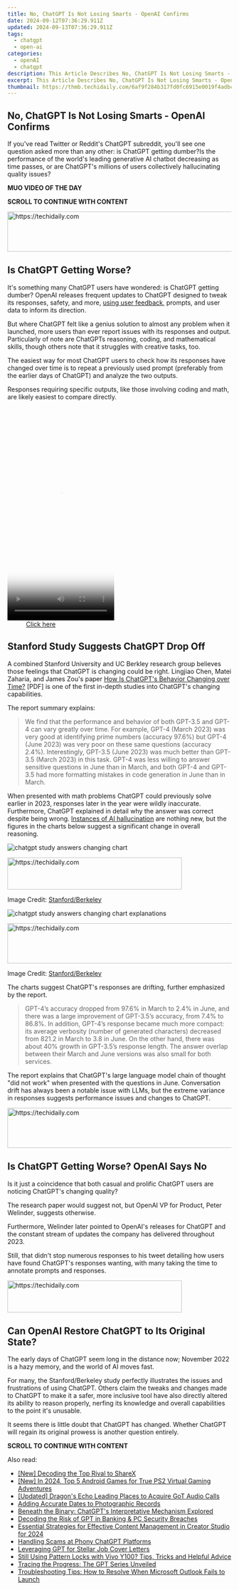 ```yaml
---
title: No, ChatGPT Is Not Losing Smarts - OpenAI Confirms
date: 2024-09-12T07:36:29.911Z
updated: 2024-09-13T07:36:29.911Z
tags:
  - chatgpt
  - open-ai
categories:
  - openAI
  - chatgpt
description: This Article Describes No, ChatGPT Is Not Losing Smarts - OpenAI Confirms
excerpt: This Article Describes No, ChatGPT Is Not Losing Smarts - OpenAI Confirms
thumbnail: https://thmb.techidaily.com/6af9f284b317fd0fc6915e0019f4adbc9dd81ab605d1c55ebd68e10c11778128.png
---
```


## No, ChatGPT Is Not Losing Smarts - OpenAI Confirms

If you've read Twitter or Reddit's ChatGPT subreddit, you'll see one question asked more than any other: is ChatGPT getting dumber?Is the performance of the world's leading generative AI chatbot decreasing as time passes, or are ChatGPT's millions of users collectively hallucinating quality issues?

**MUO VIDEO OF THE DAY**

**SCROLL TO CONTINUE WITH CONTENT**

<!-- affiliate ads begin -->
<a href="https://ephamedtechinc.pxf.io/c/5597632/2136622/26400" target="_top" id="2136622">
  <img src="//a.impactradius-go.com/display-ad/26400-2136622" border="0" alt="https://techidaily.com" width="728" height="90"/>
</a>
<img height="0" width="0" src="https://ephamedtechinc.pxf.io/i/5597632/2136622/26400" style="position:absolute;visibility:hidden;" border="0" />
<!-- affiliate ads end -->

## Is ChatGPT Getting Worse?

 It's something many ChatGPT users have wondered: is ChatGPT getting dumber? OpenAI releases frequent updates to ChatGPT designed to tweak its responses, safety, and more, [using user feedback](https://www.makeuseof.com/does-chatgpt-learn-from-user-conversations/), prompts, and user data to inform its direction.

 But where ChatGPT felt like a genius solution to almost any problem when it launched, more users than ever report issues with its responses and output. Particularly of note are ChatGPTs reasoning, coding, and mathematical skills, though others note that it struggles with creative tasks, too.

 The easiest way for most ChatGPT users to check how its responses have changed over time is to repeat a previously used prompt (preferably from the earlier days of ChatGPT) and analyze the two outputs.

 Responses requiring specific outputs, like those involving coding and math, are likely easiest to compare directly.

<!-- affiliate ads begin -->
<span id="1770544">
					<video width="240" height="480" style="cursor:pointer"
           poster="//a.impactradius-go.com/display-clicktoplayimage/1770544.png"
           onclick="if(!this.playClicked){this.play();this.setAttribute('controls',true);this.playClicked=true;}">
	   <source src="//a.impactradius-go.com/display-ad/20702-1770544">
	   <img src="//a.impactradius-go.com/display-clicktoplayimage/1770544.png" style="border: none; height: 100%; width: 100%; object-fit: contain">
	</video>
	<div style="width:150px;text-align:center"><a href="javascript:window.open(decodeURIComponent('https%3A%2F%2Ftokenmetrics.sjv.io%2Fc%2F5597632%2F1770544%2F20702'), '_blank');void(0);">Click here</a></div>
</span>
<img height="0" width="0" src="https://imp.pxf.io/i/5597632/1770544/20702" style="position:absolute;visibility:hidden;" border="0" />
<!-- affiliate ads end -->

## Stanford Study Suggests ChatGPT Drop Off

 A combined Stanford University and UC Berkley research group believes those feelings that ChatGPT is changing could be right. Lingjiao Chen, Matei Zaharia, and James Zou's paper [How Is ChatGPT's Behavior Changing over Time?](https://arxiv.org/pdf/2307.09009.pdf) \[PDF\] is one of the first in-depth studies into ChatGPT's changing capabilities.

 The report summary explains:

> We find that the performance and behavior of both GPT-3.5 and GPT-4 can vary greatly over time. For example, GPT-4 (March 2023) was very good at identifying prime numbers (accuracy 97.6%) but GPT-4 (June 2023) was very poor on these same questions (accuracy 2.4%). Interestingly, GPT-3.5 (June 2023) was much better than GPT-3.5 (March 2023) in this task. GPT-4 was less willing to answer sensitive questions in June than in March, and both GPT-4 and GPT-3.5 had more formatting mistakes in code generation in June than in March.

 When presented with math problems ChatGPT could previously solve earlier in 2023, responses later in the year were wildly inaccurate. Furthermore, ChatGPT explained in detail why the answer was correct despite being wrong. [Instances of AI hallucination](https://www.makeuseof.com/what-is-ai-hallucination-and-how-do-you-spot-it/) are nothing new, but the figures in the charts below suggest a significant change in overall reasoning.

![chatgpt study answers changing chart](https://static1.makeuseofimages.com/wordpress/wp-content/uploads/2023/07/chatgpt-study-answers-changing-chart.jpg)

<!-- affiliate ads begin -->
<a href="https://aligracehair.sjv.io/c/5597632/2115935/19272" target="_top" id="2115935">
  <img src="//a.impactradius-go.com/display-ad/19272-2115935" border="0" alt="https://techidaily.com" width="392" height="72"/>
</a>
<img height="0" width="0" src="https://aligracehair.sjv.io/i/5597632/2115935/19272" style="position:absolute;visibility:hidden;" border="0" />
<!-- affiliate ads end -->

Image Credit: [Stanford/Berkeley](https://arxiv.org/pdf/2307.09009.pdf)

![chatgpt study answers changing chart explanations](https://static1.makeuseofimages.com/wordpress/wp-content/uploads/2023/07/chatgpt-study-answers-changing-chart-explanations.jpg)

<!-- affiliate ads begin -->
<a href="https://ephamedtechinc.pxf.io/c/5597632/2137224/26400" target="_top" id="2137224">
  <img src="//a.impactradius-go.com/display-ad/26400-2137224" border="0" alt="https://techidaily.com" width="728" height="90"/>
</a>
<img height="0" width="0" src="https://ephamedtechinc.pxf.io/i/5597632/2137224/26400" style="position:absolute;visibility:hidden;" border="0" />
<!-- affiliate ads end -->

Image Credit: [Stanford/Berkeley](https://arxiv.org/pdf/2307.09009.pdf)

 The charts suggest ChatGPT's responses are drifting, further emphasized by the report.

> GPT-4’s accuracy dropped from 97.6% in March to 2.4% in June, and there was a large improvement of GPT-3.5’s accuracy, from 7.4% to 86.8%. In addition, GPT-4’s response became much more compact: its average verbosity (number of generated characters) decreased from 821.2 in March to 3.8 in June. On the other hand, there was about 40% growth in GPT-3.5’s response length. The answer overlap between their March and June versions was also small for both services.

 The report explains that ChatGPT's large language model chain of thought "did not work" when presented with the questions in June. Conversation drift has always been a notable issue with LLMs, but the extreme variance in responses suggests performance issues and changes to ChatGPT.

<!-- affiliate ads begin -->
<a href="https://appsumo.8odi.net/c/5597632/2129741/7443" target="_top" id="2129741">
  <img src="//a.impactradius-go.com/display-ad/7443-2129741" border="0" alt="https://techidaily.com" width="728" height="90"/>
</a>
<img height="0" width="0" src="https://appsumo.8odi.net/i/5597632/2129741/7443" style="position:absolute;visibility:hidden;" border="0" />
<!-- affiliate ads end -->

## Is ChatGPT Getting Worse? OpenAI Says No

 Is it just a coincidence that both casual and prolific ChatGPT users are noticing ChatGPT's changing quality?

 The research paper would suggest not, but OpenAI VP for Product, Peter Welinder, suggests otherwise.

 Furthermore, Welinder later pointed to OpenAI's releases for ChatGPT and the constant stream of updates the company has delivered throughout 2023\.

 Still, that didn't stop numerous responses to his tweet detailing how users have found ChatGPT's responses wanting, with many taking the time to annotate prompts and responses.

<!-- affiliate ads begin -->
<a href="https://aligracehair.sjv.io/c/5597632/2115949/19272" target="_top" id="2115949">
  <img src="//a.impactradius-go.com/display-ad/19272-2115949" border="0" alt="https://techidaily.com" width="392" height="72"/>
</a>
<img height="0" width="0" src="https://aligracehair.sjv.io/i/5597632/2115949/19272" style="position:absolute;visibility:hidden;" border="0" />
<!-- affiliate ads end -->

## Can OpenAI Restore ChatGPT to Its Original State?

 The early days of ChatGPT seem long in the distance now; November 2022 is a hazy memory, and the world of AI moves fast.

 For many, the Stanford/Berkeley study perfectly illustrates the issues and frustrations of using ChatGPT. Others claim the tweaks and changes made to ChatGPT to make it a safer, more inclusive tool have also directly altered its ability to reason properly, nerfing its knowledge and overall capabilities to the point it's unusable.

 It seems there is little doubt that ChatGPT has changed. Whether ChatGPT will regain its original prowess is another question entirely.

**SCROLL TO CONTINUE WITH CONTENT**

<ins class="adsbygoogle"
     style="display:block"
     data-ad-format="autorelaxed"
     data-ad-client="ca-pub-7571918770474297"
     data-ad-slot="1223367746"></ins>

<ins class="adsbygoogle"
     style="display:block"
     data-ad-client="ca-pub-7571918770474297"
     data-ad-slot="8358498916"
     data-ad-format="auto"
     data-full-width-responsive="true"></ins>

<span class="atpl-alsoreadstyle">Also read:</span>
<div><ul>
<li><a href="https://video-screen-grab.techidaily.com/new-decoding-the-top-rival-to-sharex/"><u>[New] Decoding the Top Rival to ShareX</u></a></li>
<li><a href="https://video-screen-grab.techidaily.com/new-in-2024-top-5-android-games-for-true-ps2-virtual-gaming-adventures/"><u>[New] In 2024, Top 5 Android Games for True PS2 Virtual Gaming Adventures</u></a></li>
<li><a href="https://article-tips.techidaily.com/updated-dragons-echo-leading-places-to-acquire-got-audio-calls/"><u>[Updated] Dragon's Echo Leading Places to Acquire GoT Audio Calls</u></a></li>
<li><a href="https://extra-lessons.techidaily.com/adding-accurate-dates-to-photographic-records/"><u>Adding Accurate Dates to Photographic Records</u></a></li>
<li><a href="https://tech-savvy.techidaily.com/beneath-the-binary-chatgpts-interpretative-mechanism-explored/"><u>Beneath the Binary: ChatGPT's Interpretative Mechanism Explored</u></a></li>
<li><a href="https://tech-savvy.techidaily.com/decoding-the-risk-of-gpt-in-banking-and-pc-security-breaches/"><u>Decoding the Risk of GPT in Banking & PC Security Breaches</u></a></li>
<li><a href="https://youtube-blog.techidaily.com/tial-strategies-for-effective-content-management-in-creator-studio-for-2024/"><u>Essential Strategies for Effective Content Management in Creator Studio for 2024</u></a></li>
<li><a href="https://tech-savvy.techidaily.com/handling-scams-at-phony-chatgpt-platforms/"><u>Handling Scams at Phony ChatGPT Platforms</u></a></li>
<li><a href="https://tech-savvy.techidaily.com/leveraging-gpt-for-stellar-job-cover-letters/"><u>Leveraging GPT for Stellar Job Cover Letters</u></a></li>
<li><a href="https://android-unlock.techidaily.com/still-using-pattern-locks-with-vivo-y100-tips-tricks-and-helpful-advice-by-drfone-android/"><u>Still Using Pattern Locks with Vivo Y100? Tips, Tricks and Helpful Advice</u></a></li>
<li><a href="https://tech-savvy.techidaily.com/tracing-the-progress-the-gpt-series-unveiled/"><u>Tracing the Progress: The GPT Series Unveiled</u></a></li>
<li><a href="https://win-answers.techidaily.com/troubleshooting-tips-how-to-resolve-when-microsoft-outlook-fails-to-launch/"><u>Troubleshooting Tips: How to Resolve When Microsoft Outlook Fails to Launch</u></a></li>
</ul></div>

